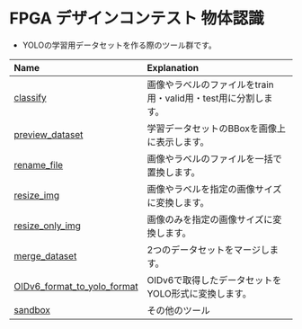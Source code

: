 # FPGA デザインコンテスト 物体認識
- YOLOの学習用データセットを作る際のツール群です。

|Name|Explanation|
|:-------------|:---|
|[classify](./classify) |画像やラベルのファイルをtrain用・valid用・test用に分割します。|
|[preview_dataset](./preview_dataset)           |学習データセットのBBoxを画像上に表示します。|
|[rename_file](./rename_file)|画像やラベルのファイルを一括で置換します。|
|[resize_img](./resize_img)|画像やラベルを指定の画像サイズに変換します。|
|[resize_only_img](./resize_only_img)|画像のみを指定の画像サイズに変換します。|
|[merge_dataset](./merge_dataset)|2つのデータセットをマージします。|
|[OIDv6_format_to_yolo_format](./OIDv6_format_to_yolo_format)|OIDv6で取得したデータセットをYOLO形式に変換します。|
|[sandbox](./sandbox)|その他のツール|
